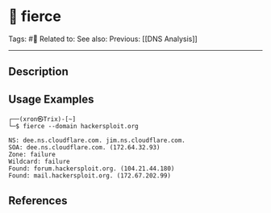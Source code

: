 # 💢 fierce
Tags: #💢
Related to: 
See also: 
Previous: [[DNS Analysis]]

---
## Description


## Usage Examples

```
┌──(xron㉿Trix)-[~]
└─$ fierce --domain hackersploit.org
```

```text
NS: dee.ns.cloudflare.com. jim.ns.cloudflare.com.
SOA: dee.ns.cloudflare.com. (172.64.32.93)
Zone: failure
Wildcard: failure
Found: forum.hackersploit.org. (104.21.44.180)
Found: mail.hackersploit.org. (172.67.202.99)
```


## References
